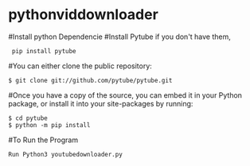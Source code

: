 # pythonviddownloader

#Install python Dependencie
#Install Pytube
if you don't have them, 
  
  ```pip_installation
   pip install pytube
  ```
  #You can either clone the public repository:

 ```
 $ git clone git://github.com/pytube/pytube.git
 ```
 #Once you have a copy of the source, you can embed it in your Python package, or install it into your site-packages by running:
 ```
 $ cd pytube
 $ python -m pip install 
```

#To Run the Program
``` 
Run Python3 youtubedownloader.py
``` 
